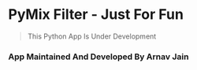 # PyMix Filter - Just For Fun
 
 > This Python App Is Under Development

### App Maintained And Developed By Arnav Jain